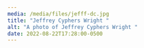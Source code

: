 ```yaml
---
media: /media/files/jefff-dc.jpg
title: "Jeffrey Cyphers Wright "
alt: "A photo of Jeffrey Cyphers Wright "
date: 2022-08-22T17:28:00-0500
---
```

